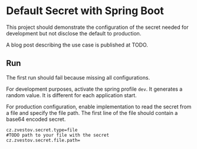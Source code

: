 # Default Secret with Spring Boot

This project should demonstrate the configuration of the secret needed for development but not disclose the default to production.

A blog post describing the use case is published at TODO.

## Run

The first run should fail because missing all configurations.

For development purposes, activate the spring profile `dev`.
It generates a random value.
It is different for each application start.

For production configuration, enable implementation to read the secret from a file and specify the file path.
The first line of the file should contain a base64 encoded secret.

```properties
cz.zvestov.secret.type=file
#TODO path to your file with the secret
cz.zvestov.secret.file.path=
```
